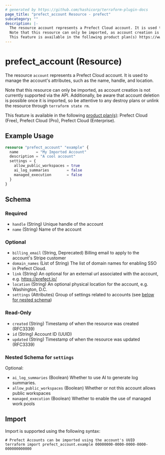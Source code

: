 ```yaml
---
# generated by https://github.com/hashicorp/terraform-plugin-docs
page_title: "prefect_account Resource - prefect"
subcategory: ""
description: |-
  The resource account represents a Prefect Cloud account. It is used to manage the account's attributes, such as the name, handle, and location.
  Note that this resource can only be imported, as account creation is not currently supported via the API. Additionally, be aware that account deletion is possible once it is imported, so be attentive to any destroy plans or unlink the resource through terraform state rm.
  This feature is available in the following product plan(s) https://www.prefect.io/pricing: Prefect Cloud (Free), Prefect Cloud (Pro), Prefect Cloud (Enterprise).
---
```


# prefect_account (Resource)

The resource `account` represents a Prefect Cloud account. It is used to manage the account's attributes, such as the name, handle, and location.

Note that this resource can only be imported, as account creation is not currently supported via the API. Additionally, be aware that account deletion is possible once it is imported, so be attentive to any destroy plans or unlink the resource through `terraform state rm`.

This feature is available in the following [product plan(s)](https://www.prefect.io/pricing): Prefect Cloud (Free), Prefect Cloud (Pro), Prefect Cloud (Enterprise).

## Example Usage

```terraform
resource "prefect_account" "example" {
  name        = "My Imported Account"
  description = "A cool account"
  settings = {
    allow_public_workspaces = true
    ai_log_summaries        = false
    managed_execution       = false
  }
}
```

<!-- schema generated by tfplugindocs -->
## Schema

### Required

- `handle` (String) Unique handle of the account
- `name` (String) Name of the account

### Optional

- `billing_email` (String, Deprecated) Billing email to apply to the account's Stripe customer
- `domain_names` (List of String) The list of domain names for enabling SSO in Prefect Cloud.
- `link` (String) An optional for an external url associated with the account, e.g. https://prefect.io/
- `location` (String) An optional physical location for the account, e.g. Washington, D.C.
- `settings` (Attributes) Group of settings related to accounts (see [below for nested schema](#nestedatt--settings))

### Read-Only

- `created` (String) Timestamp of when the resource was created (RFC3339)
- `id` (String) Account ID (UUID)
- `updated` (String) Timestamp of when the resource was updated (RFC3339)

<a id="nestedatt--settings"></a>
### Nested Schema for `settings`

Optional:

- `ai_log_summaries` (Boolean) Whether to use AI to generate log summaries.
- `allow_public_workspaces` (Boolean) Whether or not this account allows public workspaces
- `managed_execution` (Boolean) Whether to enable the use of managed work pools

## Import

Import is supported using the following syntax:

```shell
# Prefect Accounts can be imported using the account's UUID
terraform import prefect_account.example 00000000-0000-0000-0000-000000000000
```
